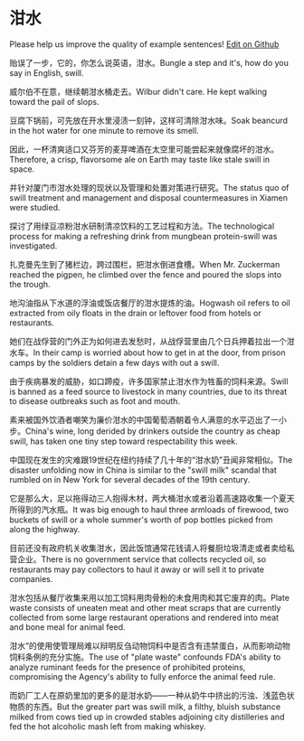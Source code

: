 # 泔水

Please help us improve the quality of example sentences! [Edit on Github](https://github.com/jiyushe/jiyu-example-sentence-source/blob/main/chinese/ganshui.md)

<p><span class="chinese">贻误了一步，它的，你怎么说英语，泔水。</span><span class="english">Bungle a step and it's, how do you say in English, swill.</span></p>

<p><span class="chinese">威尔伯不在意，继续朝泔水桶走去。</span><span class="english">Wilbur didn't care. He kept walking toward the pail of slops.</span></p>

<p><span class="chinese">豆腐下锅前，可先放在开水里浸渍一刻钟，这样可清除泔水味。</span><span class="english">Soak beancurd in the hot water for one minute to remove its smell.</span></p>

<p><span class="chinese">因此，一杯清爽适口又芬芳的麦芽啤酒在太空里可能尝起来就像腐坏的泔水。</span><span class="english">Therefore, a crisp, flavorsome ale on Earth may taste like stale swill in space.</span></p>

<p><span class="chinese">并针对厦门市泔水处理的现状以及管理和处置对策进行研究。</span><span class="english">The status quo of swill treatment and management and disposal countermeasures in Xiamen were studied.</span></p>

<p><span class="chinese">探讨了用绿豆凉粉泔水研制清凉饮料的工艺过程和方法。</span><span class="english">The technological process for making a refreshing drink from mungbean protein-swill was investigated.</span></p>

<p><span class="chinese">扎克曼先生到了猪栏边，跨过围栏，把泔水倒进食槽。</span><span class="english">When Mr. Zuckerman reached the pigpen, he climbed over the fence and poured the slops into the trough.</span></p>

<p><span class="chinese">地沟油指从下水道的浮油或饭店餐厅的泔水提炼的油。</span><span class="english">Hogwash oil refers to oil extracted from oily floats in the drain or leftover food from hotels or restaurants.</span></p>

<p><span class="chinese">她们在战俘营的门外正为如何进去发愁时，从战俘营里由几个日兵押着拉出一个泔水车。</span><span class="english">In their camp is worried about how to get in at the door, from prison camps by the soldiers detain a few days with out a swill.</span></p>

<p><span class="chinese">由于疾病暴发的威胁，如口蹄疫，许多国家禁止泔水作为牲畜的饲料来源。</span><span class="english">Swill is banned as a feed source to livestock in many countries, due to its threat to disease outbreaks such as foot and mouth.</span></p>

<p><span class="chinese">素来被国外饮酒者嘲笑为廉价泔水的中国葡萄酒朝着令人满意的水平迈出了一小步。</span><span class="english">China's wine, long derided by drinkers outside the country as cheap swill, has taken one tiny step toward respectability this week.</span></p>

<p><span class="chinese">中国现在发生的灾难跟19世纪在纽约持续了几十年的“泔水奶”丑闻非常相似。</span><span class="english">The disaster unfolding now in China is similar to the "swill milk" scandal that rumbled on in New York for several decades of the 19th century.</span></p>

<p><span class="chinese">它是那么大，足以拖得动三人抱得木材，两大桶泔水或者沿着高速路收集一个夏天所得到的汽水瓶。</span><span class="english">It was big enough to haul three armloads of firewood, two buckets of swill or a whole summer's worth of pop bottles picked from along the highway.</span></p>

<p><span class="chinese">目前还没有政府机关收集泔水，因此饭馆通常花钱请人将餐厨垃圾清走或者卖给私营企业。</span><span class="english">There is no government service that collects recycled oil, so restaurants may pay collectors to haul it away or will sell it to private companies.</span></p>

<p><span class="chinese">泔水包括从餐厅收集来用以加工饲料用肉骨粉的未食用肉和其它废弃的肉。</span><span class="english">Plate waste consists of uneaten meat and other meat scraps that are currently collected from some large restaurant operations and rendered into meat and bone meal for animal feed.</span></p>

<p><span class="chinese">泔水“的使用使管理局难以辩明反刍动物饲料中是否含有违禁蛋白，从而影响动物饲料条例的充分实施。</span><span class="english">The use of "plate waste" confounds FDA's ability to analyze ruminant feeds for the presence of prohibited proteins, compromising the Agency's ability to fully enforce the animal feed rule.</span></p>

<p><span class="chinese">而奶厂工人在原奶里加的更多的是泔水奶——一种从奶牛中挤出的污浊、浅蓝色状物质的东西。</span><span class="english">But the greater part was swill milk, a filthy, bluish substance milked from cows tied up in crowded stables adjoining city distilleries and fed the hot alcoholic mash left from making whiskey.</span></p>


